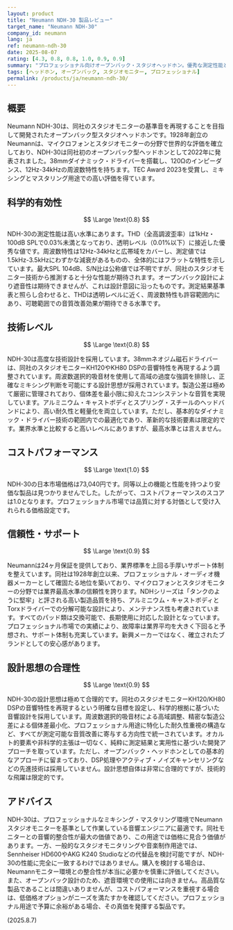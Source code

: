 ```yaml
---
layout: product
title: "Neumann NDH-30 製品レビュー"
target_name: "Neumann NDH-30"
company_id: neumann
lang: ja
ref: neumann-ndh-30
date: 2025-08-07
rating: [4.3, 0.8, 0.8, 1.0, 0.9, 0.9]
summary: "プロフェッショナル向けオープンバック・スタジオヘッドホン。優秀な測定性能と設計思想を持つ。"
tags: [ヘッドホン, オープンバック, スタジオモニター, プロフェッショナル]
permalink: /products/ja/neumann-ndh-30/
---
```


## 概要

Neumann NDH-30は、同社のスタジオモニターの基準音を再現することを目指して開発されたオープンバック型スタジオヘッドホンです。1928年創立のNeumannは、マイクロフォンとスタジオモニターの分野で世界的な評価を確立しており、NDH-30は同社初のオープンバック型ヘッドホンとして2022年に発表されました。38mmダイナミック・ドライバーを搭載し、120Ωのインピーダンス、12Hz-34kHzの周波数特性を持ちます。TEC Award 2023を受賞し、ミキシングとマスタリング用途での高い評価を得ています。

## 科学的有効性

$$ \Large \text{0.8} $$

NDH-30の測定性能は高い水準にあります。THD（全高調波歪率）は1kHz・100dB SPLで0.03%未満となっており、透明レベル（0.01%以下）に接近した優秀な値です。周波数特性は12Hz-34kHzと広帯域をカバーし、測定値では1.5kHz-3.5kHzにわずかな減衰があるものの、全体的にはフラットな特性を示しています。最大SPL 104dB、S/N比は公称値では不明ですが、同社のスタジオモニター技術から推測すると十分な性能が期待されます。オープンバック設計により遮音性は期待できませんが、これは設計意図に沿ったものです。測定結果基準表と照らし合わせると、THDは透明レベルに近く、周波数特性も許容範囲内にあり、可聴範囲での音質改善効果が期待できる水準です。

## 技術レベル

$$ \Large \text{0.8} $$

NDH-30は高度な技術設計を採用しています。38mmネオジム磁石ドライバーは、同社のスタジオモニターKH120やKH80 DSPの音響特性を再現するよう調整されています。周波数選択的吸音材を使用して高域の過度な強調を排除し、正確なミキシング判断を可能にする設計思想が採用されています。製造公差は極めて厳密に管理されており、個体差を最小限に抑えたコンシステントな音質を実現しています。アルミニウム・キャストボディとスプリング・スチールのヘッドバンドにより、高い耐久性と軽量化を両立しています。ただし、基本的なダイナミック・ドライバー技術の範囲内での最適化であり、革新的な技術要素は限定的です。業界水準と比較すると高いレベルにありますが、最高水準とは言えません。

## コストパフォーマンス

$$ \Large \text{1.0} $$

NDH-30の日本市場価格は73,040円です。同等以上の機能と性能を持つより安価な製品は見つかりませんでした。したがって、コストパフォーマンスのスコアは1.0となります。プロフェッショナル市場では品質に対する対価として受け入れられる価格設定です。

## 信頼性・サポート

$$ \Large \text{0.9} $$

Neumannは24ヶ月保証を提供しており、業界標準を上回る手厚いサポート体制を整えています。同社は1928年創立以来、プロフェッショナル・オーディオ機器メーカーとして確固たる地位を築いており、マイクロフォンとスタジオモニターの分野では業界最高水準の信頼性を誇ります。NDHシリーズは「タンクのように堅牢」と評される高い製造品質を持ち、アルミニウム・キャストボディとTorxドライバーでの分解可能な設計により、メンテナンス性も考慮されています。すべてのパッド類は交換可能で、長期使用に対応した設計となっています。プロフェッショナル市場での実績により、故障率は業界平均を大きく下回ると予想され、サポート体制も充実しています。新興メーカーではなく、確立されたブランドとしての安心感があります。

## 設計思想の合理性

$$ \Large \text{0.9} $$

NDH-30の設計思想は極めて合理的です。同社のスタジオモニターKH120/KH80 DSPの音響特性を再現するという明確な目標を設定し、科学的根拠に基づいた音響設計を採用しています。周波数選択的吸音材による高域調整、精密な製造公差による個体差最小化、プロフェッショナル用途に特化した耐久性重視の構造など、すべてが測定可能な音質改善に寄与する方向性で統一されています。オカルト的要素や非科学的主張は一切なく、純粋に測定結果と実用性に基づいた開発アプローチを取っています。ただし、オープンバック・ヘッドホンとしての基本的なアプローチに留まっており、DSP処理やアクティブ・ノイズキャンセリングなどの先進技術は採用していません。設計思想自体は非常に合理的ですが、技術的な飛躍は限定的です。

## アドバイス

NDH-30は、プロフェッショナルなミキシング・マスタリング環境でNeumannスタジオモニターを基準として作業している音響エンジニアに最適です。同社モニターとの音響的整合性が最大の価値であり、この用途では価格に見合う価値があります。一方、一般的なスタジオモニタリングや音楽制作用途では、Sennheiser HD600やAKG K240 Studioなどの代替品を検討可能ですが、NDH-30の性能に完全に一致するわけではありません。購入を検討する場合は、Neumannモニター環境との整合性が本当に必要かを慎重に評価してください。また、オープンバック設計のため、遮音環境での使用には向きません。高品質な製品であることは間違いありませんが、コストパフォーマンスを重視する場合は、低価格オプションがニーズを満たすかを確認してください。プロフェッショナル用途で予算に余裕がある場合、その真価を発揮する製品です。

(2025.8.7)

